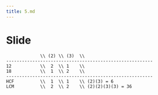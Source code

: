 ```yaml
---
title: 5.md
---
```


# Slide

```tabular{align:p15 p12 p12 p42,vrules:1 3,hrules:1 3}
             \\ (2) \\ (3)  \\
--------------------------------------------------------
12           \\  2  \\ 1    \\
18           \\  1  \\ 2    \\
--------------------------------------------------------
HCF          \\  1  \\ 1    \\ (2)(3) = 6
LCM          \\  2  \\ 2    \\ (2)(2)(3)(3) = 36
```

